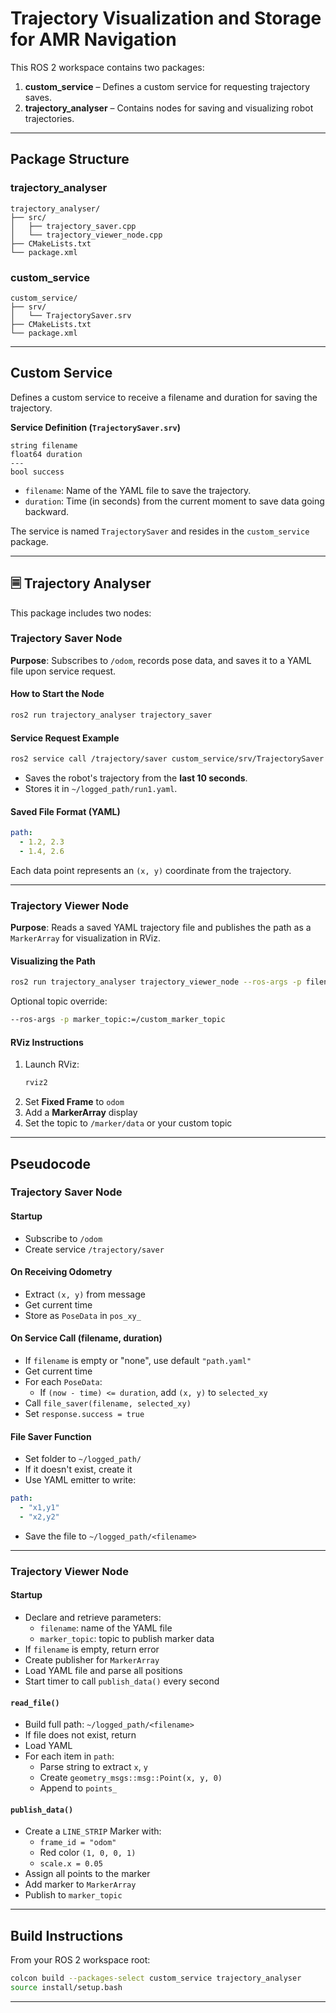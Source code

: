 # Trajectory Visualization and Storage for AMR Navigation

This ROS 2 workspace contains two packages:

1. **custom_service** – Defines a custom service for requesting trajectory saves.
2. **trajectory_analyser** – Contains nodes for saving and visualizing robot trajectories.

---

## Package Structure

### trajectory_analyser
```
trajectory_analyser/
├── src/
│   ├── trajectory_saver.cpp
│   └── trajectory_viewer_node.cpp
├── CMakeLists.txt
└── package.xml
```

### custom_service
```
custom_service/
├── srv/
│   └── TrajectorySaver.srv
├── CMakeLists.txt
└── package.xml
```

---

## Custom Service
Defines a custom service to receive a filename and duration for saving the trajectory.

**Service Definition (`TrajectorySaver.srv`)**
```srv
string filename
float64 duration
---
bool success
```
- `filename`: Name of the YAML file to save the trajectory.
- `duration`: Time (in seconds) from the current moment to save data going backward.

The service is named `TrajectorySaver` and resides in the `custom_service` package.

---

## 🗏 Trajectory Analyser
This package includes two nodes:

### Trajectory Saver Node
**Purpose**: Subscribes to `/odom`, records pose data, and saves it to a YAML file upon service request.

#### How to Start the Node
```bash
ros2 run trajectory_analyser trajectory_saver
```

#### Service Request Example
```bash
ros2 service call /trajectory/saver custom_service/srv/TrajectorySaver "{filename: 'run1.yaml', duration: 10.0}"
```
- Saves the robot's trajectory from the **last 10 seconds**.
- Stores it in `~/logged_path/run1.yaml`.

#### Saved File Format (YAML)
```yaml
path:
  - 1.2, 2.3
  - 1.4, 2.6
```
Each data point represents an `(x, y)` coordinate from the trajectory.

---

###  Trajectory Viewer Node
**Purpose**: Reads a saved YAML trajectory file and publishes the path as a `MarkerArray` for visualization in RViz.

#### Visualizing the Path
```bash
ros2 run trajectory_analyser trajectory_viewer_node --ros-args -p filename:=run1.yaml
```

Optional topic override:
```bash
--ros-args -p marker_topic:=/custom_marker_topic
```

#### RViz Instructions
1. Launch RViz:
   ```bash
   rviz2
   ```
2. Set **Fixed Frame** to `odom`
3. Add a **MarkerArray** display
4. Set the topic to `/marker/data` or your custom topic

---

## Pseudocode

### Trajectory Saver Node
#### Startup
- Subscribe to `/odom`
- Create service `/trajectory/saver`

#### On Receiving Odometry
- Extract `(x, y)` from message
- Get current time
- Store as `PoseData` in `pos_xy_`

#### On Service Call (filename, duration)
- If `filename` is empty or "none", use default `"path.yaml"`
- Get current time
- For each `PoseData`:
  - If `(now - time) <= duration`, add `(x, y)` to `selected_xy`
- Call `file_saver(filename, selected_xy)`
- Set `response.success = true`

#### File Saver Function
- Set folder to `~/logged_path/`
- If it doesn't exist, create it
- Use YAML emitter to write:
```yaml
path:
  - "x1,y1"
  - "x2,y2"
```
- Save the file to `~/logged_path/<filename>`

---

### Trajectory Viewer Node
#### Startup
- Declare and retrieve parameters:
  - `filename`: name of the YAML file
  - `marker_topic`: topic to publish marker data
- If `filename` is empty, return error
- Create publisher for `MarkerArray`
- Load YAML file and parse all positions
- Start timer to call `publish_data()` every second

#### `read_file()`
- Build full path: `~/logged_path/<filename>`
- If file does not exist, return
- Load YAML
- For each item in `path`:
  - Parse string to extract `x`, `y`
  - Create `geometry_msgs::msg::Point(x, y, 0)`
  - Append to `points_`

#### `publish_data()`
- Create a `LINE_STRIP` Marker with:
  - `frame_id = "odom"`
  - Red color `(1, 0, 0, 1)`
  - `scale.x = 0.05`
- Assign all points to the marker
- Add marker to `MarkerArray`
- Publish to `marker_topic`

---

## Build Instructions
From your ROS 2 workspace root:
```bash
colcon build --packages-select custom_service trajectory_analyser
source install/setup.bash
```

---
